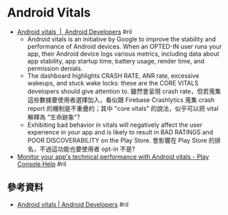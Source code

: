 # Android Vitals

  - [Android vitals  \|  Android Developers](https://developer.android.com/topic/performance/vitals/) #ril
      - Android vitals is an initiative by Google to improve the stability and performance of Android devices. When an OPTED-IN user runs your app, their Android device logs various metrics, including data about app stability, app startup time, battery usage, render time, and permission denials.
      - The dashboard highlights CRASH RATE, ANR rate, excessive wakeups, and stuck wake locks: these are the CORE VITALS developers should give attention to. 雖然會呈現 crash rate，但若蒐集這些數據要使用者選擇加入，看似跟 Firebase Crashlytics 蒐集 crash report 的機制是不重疊的；其中 "core vitals" 的說法，似乎可以把 vital 解釋為 "生命跡象"?
      - Exhibiting bad behavior in vitals will negatively affect the user experience in your app and is likely to result in BAD RATINGS and POOR DISCOVERABILITY on the Play Store. 會影響在 Play Store 的排名，不過這功能也要使用者 opt-in 不是?
  - [Monitor your app's technical performance with Android vitals \- Play Console Help](https://support.google.com/googleplay/android-developer/answer/7385505) #ril

## 參考資料

  - [Android vitals | Android Developers](https://developer.android.com/topic/performance/vitals/) #ril